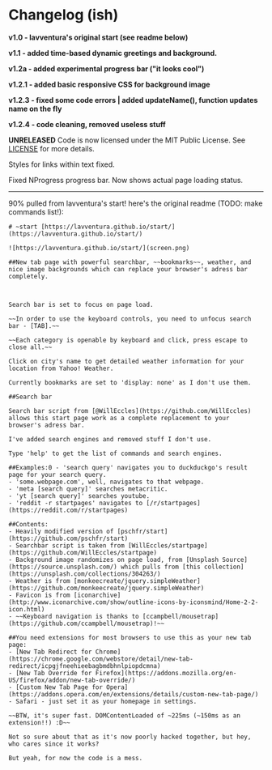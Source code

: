 # Changelog (ish)

**v1.0 - lavventura's original start (see readme below)**

**v1.1 - added time-based dynamic greetings and background.**

**v1.2a - added experimental progress bar ("it looks cool")**

**v1.2.1 - added basic responsive CSS for background image**

**v1.2.3 - fixed some code errors | added updateName(), function updates name on the fly**

**v1.2.4 - code cleaning, removed useless stuff**

**UNRELEASED**
Code is now licensed under the MIT Public License. See [LICENSE](./LICENSE) for more details.

Styles for links within text fixed.

Fixed NProgress progress bar. Now shows actual page loading status.
____________________________________________________________

90% pulled from lavventura's start! here's the original readme (TODO: make commands list!):

    # ~start [https://lavventura.github.io/start/](https://lavventura.github.io/start/)

    ![https://lavventura.github.io/start/](screen.png)

    ##New tab page with powerful searchbar, ~~bookmarks~~, weather, and nice image backgrounds which can replace your browser's adress bar completely.



    Search bar is set to focus on page load.

    ~~In order to use the keyboard controls, you need to unfocus search bar - [TAB].~~

    ~~Each category is openable by keyboard and click, press escape to close all.~~

    Click on city's name to get detailed weather information for your location from Yahoo! Weather.

    Currently bookmarks are set to 'display: none' as I don't use them.

    ##Search bar

    Search bar script from [@WillEccles](https://github.com/WillEccles) allows this start page work as a complete replacement to your browser's adress bar.

    I've added search engines and removed stuff I don't use.

    Type 'help' to get the list of commands and search engines.

    ##Examples:0 - 'search query' navigates you to duckduckgo's result page for your search query.
    - 'some.webpage.com', well, navigates to that webpage.
    - 'meta [search query]' searches metacritic.
    - 'yt [search query]' searches youtube.
    - 'reddit -r startpages' navigates to [/r/startpages](https://reddit.com/r/startpages)

    ##Contents:
    - Heavily modified version of [pschfr/start](https://github.com/pschfr/start)
    - Searchbar script is taken from [WillEccles/startpage](https://github.com/WillEccles/startpage)
    - Background image randomizes on page load, from [Unsplash Source](https://source.unsplash.com/) which pulls from [this collection](https://unsplash.com/collections/304263/)
    - Weather is from [monkeecreate/jquery.simpleWeather](https://github.com/monkeecreate/jquery.simpleWeather)
    - Favicon is from [iconarchive](http://www.iconarchive.com/show/outline-icons-by-iconsmind/Home-2-2-icon.html)
    - ~~Keyboard navigation is thanks to [ccampbell/mousetrap](https://github.com/ccampbell/mousetrap)!~~

    ##You need extensions for most browsers to use this as your new tab page:
    - [New Tab Redirect for Chrome](https://chrome.google.com/webstore/detail/new-tab-redirect/icpgjfneehieebagbmdbhnlpiopdcmna)
    - [New Tab Override for Firefox](https://addons.mozilla.org/en-US/firefox/addon/new-tab-override/)
    - [Custom New Tab Page for Opera](https://addons.opera.com/en/extensions/details/custom-new-tab-page/)
    - Safari - just set it as your homepage in settings.

    ~~BTW, it's super fast. DOMContentLoaded of ~225ms (~150ms as an extension!!) :D~~

    Not so sure about that as it's now poorly hacked together, but hey, who cares since it works?

    But yeah, for now the code is a mess.
